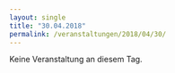 ```yaml
---
layout: single
title: "30.04.2018"
permalink: /veranstaltungen/2018/04/30/
---
```


Keine Veranstaltung an diesem Tag.
